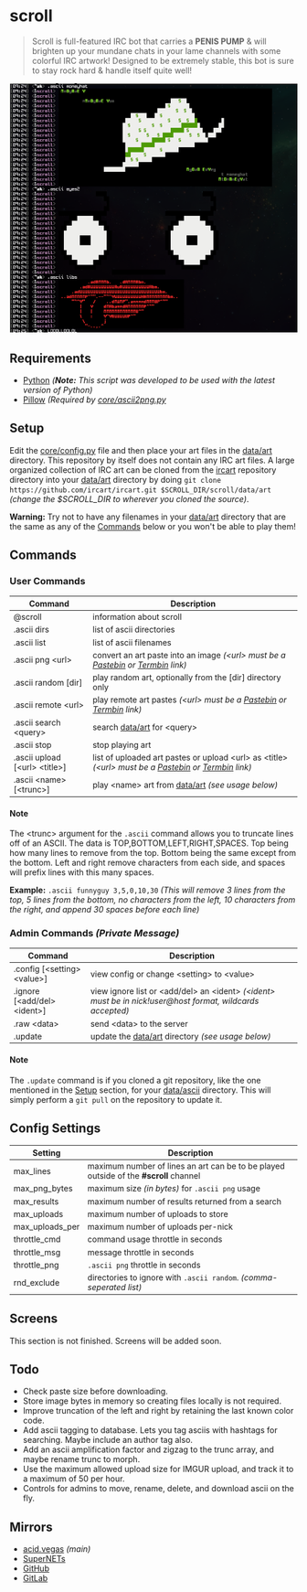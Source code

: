 # scroll
> Scroll is full-featured IRC bot that carries a **PENIS PUMP** & will brighten up your mundane chats in your lame channels with some colorful IRC artwork! Designed to be extremely stable, this bot is sure to stay rock hard & handle itself quite well!

![](screens/preview.png)

## Requirements
- [Python](https://www.python.org/downloads/) *(**Note:** This script was developed to be used with the latest version of Python)*
- [Pillow](https://pypi.org/project/Pillow/) *(Required by [core/ascii2png.py](scroll/core/ascii2png.py)*

## Setup
Edit the [core/config.py](scroll/core/config.py) file and then place your art files in the [data/art](scroll/data/art) directory. This repository by itself does not contain any IRC art files. A large organized collection of IRC art can be cloned from the [ircart](https://github.com/ircart/ircart) repository directory into your [data/art](scroll/data/art) directory by doing `git clone https://github.com/ircart/ircart.git $SCROLL_DIR/scroll/data/art` *(change the $SCROLL_DIR to wherever you cloned the source)*.

**Warning:** Try not to have any filenames in your [data/art](scroll/data/art) directory that are the same as any of the [Commands](#commands) below or you won't be able to play them!

## Commands
### User Commands
| Command                         | Description                                                                                                                                             |
| ------------------------------- | ------------------------------------------------------------------------------------------------------------------------------------------------------- |
| @scroll                         | information about scroll                                                                                                                                |
| .ascii dirs                     | list of ascii directories                                                                                                                               |
| .ascii list                     | list of ascii filenames                                                                                                                                 |
| .ascii png \<url>               | convert an art paste into an image *(\<url> must be a [Pastebin](https://pastebin.com/) or [Termbin](https://termbin.com/) link)*                       |
| .ascii random [dir]             | play random art, optionally from the [dir] directory only                                                                                               |
| .ascii remote \<url>            | play remote art pastes *(\<url> must be a [Pastebin](https://pastebin.com/) or [Termbin](https://termbin.com/) link)*                                   |
| .ascii search \<query>          | search [data/art](scroll/data/art) for \<query>                                                                                                         |
| .ascii stop                     | stop playing art                                                                                                                                        |
| .ascii upload [\<url> \<title>] | list of uploaded art pastes or upload \<url> as \<title> *(\<url> must be a [Pastebin](https://pastebin.com/) or [Termbin](https://termbin.com/) link)* |
| .ascii \<name> [\<trunc>]       | play \<name> art from [data/art](scroll/data/art) *(see usage below)*                                                                                   |

#### Note
The \<trunc> argument for the `.ascii` command allows you to truncate lines off of an ASCII. The data is TOP,BOTTOM,LEFT,RIGHT,SPACES. Top being how many lines to remove from the top. Bottom being the same except from the bottom. Left and right remove characters from each side, and spaces will prefix lines with this many spaces.

**Example:** `.ascii funnyguy 3,5,0,10,30` *(This will remove 3 lines from the top, 5 lines from the bottom, no characters from the left, 10 characters from the right, and append 30 spaces before each line)*

### Admin Commands *(Private Message)*
| Command                       | Description                                                                                                  |
| ----------------------------- | ------------------------------------------------------------------------------------------------------------ |
| .config [\<setting> \<value>] | view config or change \<setting> to \<value>                                                                 |
| .ignore [\<add/del> \<ident>] | view ignore list or \<add/del> an \<ident> *(\<ident> must be in nick!user@host format, wildcards accepted)* |
| .raw \<data>                  | send \<data> to the server                                                                                   |
| .update                       | update the [data/art](scroll/data/art) directory *(see usage below)*                                         |

#### Note
The `.update` command is if you cloned a git repository, like the one mentioned in the [Setup](#setup) section, for your [data/ascii](scroll/data/ascii) directory. This will simply perform a `git pull` on the repository to update it.

## Config Settings
| Setting         | Description                                                                           |
| --------------- | ------------------------------------------------------------------------------------- |
| max_lines       | maximum number of lines an art can be to be played outside of the **#scroll** channel |
| max_png_bytes   | maximum size *(in bytes)* for `.ascii png` usage                                      |
| max_results     | maximum number of results returned from a search                                      |
| max_uploads     | maximum number of uploads to store                                                    |
| max_uploads_per | maximum number of uploads per-nick                                                    |
| throttle_cmd    | command usage throttle in seconds                                                     |
| throttle_msg    | message throttle in seconds                                                           |
| throttle_png    | `.ascii png` throttle in seconds                                                      |
| rnd_exclude     | directories to ignore with `.ascii random`. *(comma-seperated list)*                  |

## Screens
This section is not finished. Screens will be added soon.

## Todo
* Check paste size before downloading.
* Store image bytes in memory so creating files locally is not required.
* Improve truncation of the left and right by retaining the last known color code.
* Add ascii tagging to database. Lets you tag asciis with hashtags for searching. Maybe include an author tag also.
* Add an ascii amplification factor and zigzag to the trunc array, and maybe rename trunc to morph.
* Use the maximum allowed upload size for IMGUR upload, and track it to a maximum of 50 per hour. 
* Controls for admins to move, rename, delete, and download ascii on the fly.

## Mirrors
- [acid.vegas](https://acid.vegas/scroll) *(main)*
- [SuperNETs](https://git.supernets.org/ircart/scroll)
- [GitHub](https://github.com/ircart/scroll)
- [GitLab](https://gitlab.com/ircart/scroll)